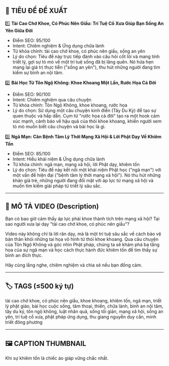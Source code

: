 ## 🎯 TIÊU ĐỀ ĐỀ XUẤT

1️⃣ **Tài Cao Chớ Khoe, Có Phúc Nên Giấu: Trí Tuệ Cổ Xưa Giúp Bạn Sống An Yên Giữa Đời**
- Điểm SEO: 95/100
- Intent: Chiêm nghiệm & Ứng dụng chữa lành
- Từ khóa chính: tài cao chớ khoe, có phúc nên giấu, sống an yên
- Lý do chọn: Tiêu đề này trực tiếp đánh vào câu hỏi cốt lõi và mang tính triết lý, gợi sự tò mò về một trí tuệ sống đã bị lãng quên. Nó hứa hẹn mang lại giá trị thực tiễn ("sống an yên"), thu hút những người đang tìm kiếm sự bình an nội tâm.

2️⃣ **Bài Học Từ Tôn Ngộ Không: Khoe Khoang Một Lần, Rước Họa Cả Đời**
- Điểm SEO: 90/100
- Intent: Chiêm nghiệm qua câu chuyện
- Từ khóa chính: Tôn Ngộ Không, khoe khoang, rước họa
- Lý do chọn: Sử dụng một câu chuyện kinh điển (Tây Du Ký) để tạo sự quen thuộc và hấp dẫn. Cụm từ "rước họa cả đời" tạo ra một hook cảm xúc mạnh, cảnh báo về hậu quả của thói khoe khoang, khiến người xem tò mò muốn biết câu chuyện và bài học là gì.

3️⃣ **Ngã Mạn: Căn Bệnh Tâm Lý Thời Mạng Xã Hội & Lời Phật Dạy Về Khiêm Tốn**
- Điểm SEO: 85/100
- Intent: Hiểu khái niệm & Ứng dụng chữa lành
- Từ khóa chính: ngã mạn, mạng xã hội, lời Phật dạy, khiêm tốn
- Lý do chọn: Tiêu đề này kết nối một khái niệm Phật học ("ngã mạn") với một vấn đề hiện đại ("bệnh tâm lý thời mạng xã hội"). Nó thu hút những khán giả trẻ, những người đang đối mặt với áp lực từ mạng xã hội và muốn tìm kiếm giải pháp từ triết lý sâu sắc.

---

## 📜 MÔ TẢ VIDEO (Description)

Bạn có bao giờ cảm thấy áp lực phải khoe thành tích trên mạng xã hội? Tại sao người xưa lại dạy "tài cao chớ khoe, có phúc nên giấu"?

Video này không chỉ là lời răn dạy, mà là một trí tuệ sâu sắc về cách bảo vệ bản thân khỏi những tai họa vô hình từ thói khoe khoang. Qua câu chuyện của Tôn Ngộ Không và góc nhìn Phật pháp, chúng ta sẽ khám phá ba tầng họa của sự ngã mạn và học cách thực hành đức khiêm tốn để tìm thấy sự bình an đích thực.

Hãy cùng lắng nghe, chiêm nghiệm và chia sẻ nếu bạn đồng cảm.

---

## 🏷️ TAGS (≤500 ký tự)

tài cao chớ khoe, có phúc nên giấu, khoe khoang, khiêm tốn, ngã mạn, triết lý phật giáo, bài học cuộc sống, tâm thoại, thiền, chữa lành, bình an nội tâm, tây du ký, tôn ngộ không, luật nhân quả, sống tối giản, mạng xã hội, sống an yên, trí tuệ cổ xưa, phật pháp ứng dụng, thu giang nguyễn duy cần, minh triết đông phương

---

## 🖼️ CAPTION THUMBNAIL

Khi sự khiêm tốn là chiếc áo giáp vững chắc nhất.
